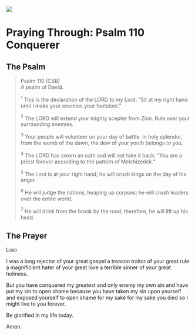 <img class="intro-right" src="/images/art-paris-psalter.jpg">

# Praying Through: Psalm 110 Conquerer

## The Psalm

>Psalm 110 (CSB)  
><sup></sup> A psalm of David. 
>
><sup>1</sup> This is the declaration of the LORD to my Lord: “Sit at my right hand until I make your enemies your footstool.” 
>
><sup>2</sup> The LORD will extend your mighty scepter from Zion. Rule over your surrounding enemies. 
>
><sup>3</sup> Your people will volunteer on your day of battle. In holy splendor, from the womb of the dawn, the dew of your youth belongs to you. 
>
><sup>4</sup> The LORD has sworn an oath and will not take it back: “You are a priest forever according to the pattern of Melchizedek.” 
>
><sup>5</sup> The Lord is at your right hand; he will crush kings on the day of his anger. 
>
><sup>6</sup> He will judge the nations, heaping up corpses; he will crush leaders over the entire world. 
>
><sup>7</sup> He will drink from the brook by the road; therefore, he will lift up his head.

## The Prayer

<div style="font-variant: small-caps;">
Lord
</div>

I was a long rejector
  of your great gospel
  a treason traitor
  of your great rule
  a magnificient hater
  of your great love
  a terrible sinner
  of your great holiness.

But you have conquered
  my greatest and only enemy
  my own sin
  and have put my sin to open shame
  because you have taken my sin upon yourself
  and exposed yourself to open shame
  for my sake
  for my sake
  you died
  so I might live to you forever.

Be glorified
  in my life
  today.

Amen.